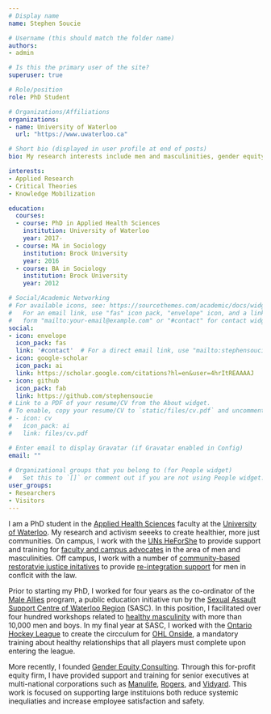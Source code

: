 ```yaml
---
# Display name
name: Stephen Soucie

# Username (this should match the folder name)
authors:
- admin

# Is this the primary user of the site?
superuser: true

# Role/position
role: PhD Student

# Organizations/Affiliations
organizations:
- name: University of Waterloo 
  url: "https://www.uwaterloo.ca"

# Short bio (displayed in user profile at end of posts)
bio: My research interests include men and masculinities, gender equity, and allyship.

interests:
- Applied Research
- Critical Theories
- Knowledge Mobilization

education:
  courses:
  - course: PhD in Applied Health Sciences
    institution: University of Waterloo
    year: 2017-
  - course: MA in Sociology
    institution: Brock University
    year: 2016
  - course: BA in Sociology
    institution: Brock University
    year: 2012

# Social/Academic Networking
# For available icons, see: https://sourcethemes.com/academic/docs/widgets/#icons
#   For an email link, use "fas" icon pack, "envelope" icon, and a link in the
#   form "mailto:your-email@example.com" or "#contact" for contact widget.
social:
- icon: envelope
  icon_pack: fas
  link: '#contact'  # For a direct email link, use "mailto:stephensoucie@gmail.com".
- icon: google-scholar
  icon_pack: ai
  link: https://scholar.google.com/citations?hl=en&user=4hrItREAAAAJ
- icon: github
  icon_pack: fab
  link: https://github.com/stephensoucie
# Link to a PDF of your resume/CV from the About widget.
# To enable, copy your resume/CV to `static/files/cv.pdf` and uncomment the lines below.  
# - icon: cv
#   icon_pack: ai
#   link: files/cv.pdf

# Enter email to display Gravatar (if Gravatar enabled in Config)
email: ""
  
# Organizational groups that you belong to (for People widget)
#   Set this to `[]` or comment out if you are not using People widget.  
user_groups:
- Researchers
- Visitors
---
```


I am a PhD student in the [Applied Health Sciences](https://uwaterloo.ca/applied-health-sciences/) faculty at the [University of Waterloo](https://uwaterloo.ca/). My research and activism seeeks to create healthier, more just communities. On campus, I work with the [UNs HeForShe](https://https://www.heforshe.org/en/) to provide support and training for [faculty and campus advocates](https://uwaterloo.ca/heforshe/) in the area of men and masculinities. Off campus, I work with a number of [community-based restoratvie justice initatives](https://www.youtube.com/watch?v=bW0juNi-wb4/) to provide [re-integration support](https://cjiwr.com/stride/stride-men/) for men in conflcit with the law.

Prior to starting my PhD, I worked for four years as the co-ordinator of the [Male Allies](https://maleallies.org/) program, a public education initiative run by the [Sexual Assault Support Centre of Waterloo Region](https://sascwr.org/) (SASC). In this position, I facilitated over four hundred workshops related to [healthy masculinity](https://www.youtube.com/watch?v=vQZUtjQkdWs/) with more than 10,000 men and boys. In my final year at SASC, I worked with the [Ontario Hockey League](https://ontariohockeyleague.com/) to create the circculum for [OHL Onside](https://ontariohockeyleague.com/article/ohl-announces-launch-of-ohl-onside/), a mandatory training about healthy relationships that all players must complete upon entering the league.

More recently, I founded [Gender Equity Consulting](https://genderequity.ca/). Through this for-profit equity firm, I have provided support and training for senior executives at multi-national corporations such as [Manulife](https://manulife.com/), [Rogers](https://rogers.com/), and [Vidyard](https://vidyard.com). This work is focused on supporting large instituions both reduce systemic inequliaties and increase employee satisfaction and safety.
